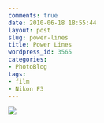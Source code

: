 ```yaml
---
comments: true
date: 2010-06-18 18:55:44
layout: post
slug: power-lines
title: Power Lines
wordpress_id: 3565
categories:
- PhotoBlog
tags:
- film
- Nikon F3
---
```


![](http://ryanfitzer.com/main/wp-content/uploads/2010/06/power-lines.jpg)
